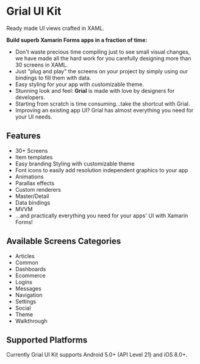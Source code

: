 # Grial UI Kit
Ready made UI views crafted in XAML.

**Build superb Xamarin Forms apps in a fraction of time:**

- Don't waste precious time compiling just to see small visual changes, we have made all the hard work for you carefully designing more than 30 screens in XAML.
- Just "plug and play" the screens on your project by simply using our bindings to fill them with data.
- Easy styling for your app with customizable theme.
- Stunning look and feel: **Grial** is made with love by designers for developers.
- Starting from scratch is time consuming...take the shortcut with Grial.
- Improving an existing app UI? Grial has almost everything you need for your UI needs.

## Features ##

- 30+ Screens
- Item templates
- Easy branding Styling with customizable theme
- Font icons to easily add resolution independent graphics to your app
- Animations
- Parallax effects
- Custom renderers
- Master/Detail
- Data bindings
- MVVM
- ...and practically everything you need for your apps' UI with Xamarin Forms!

## Available Screens Categories ##
- Articles
- Common
- Dashboards
- Ecommerce
- Logins
- Messages
- Navigation
- Settings
- Social
- Theme
- Walkthrough

## Supported Platforms ##

Currently Grial UI Kit supports Android 5.0+ (API Level 21) and iOS 8.0+.
